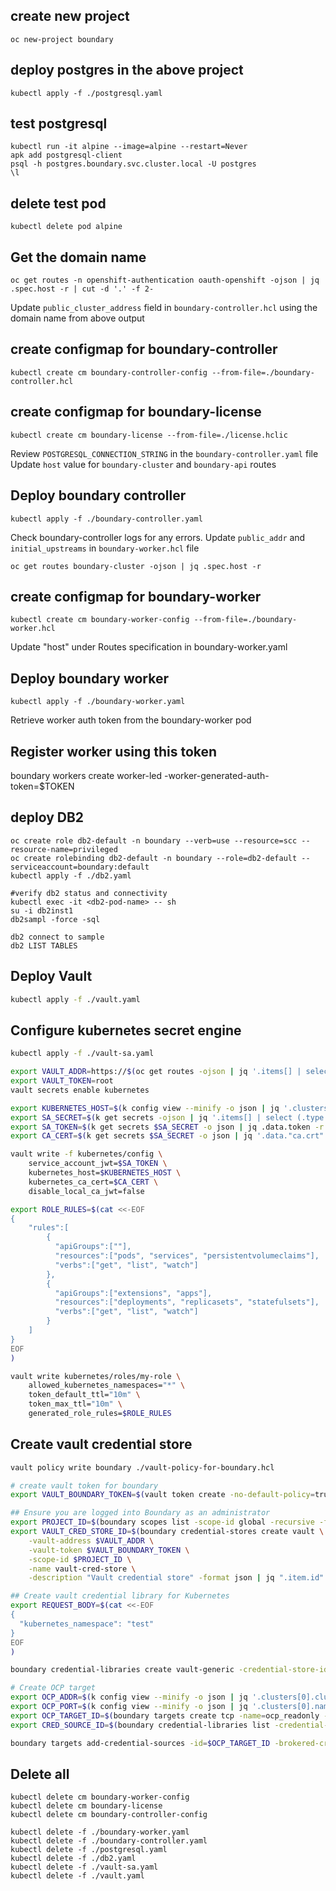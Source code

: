 ## create new project
```
oc new-project boundary
```

## deploy postgres in the above project
```
kubectl apply -f ./postgresql.yaml
```

## test postgresql 
```
kubectl run -it alpine --image=alpine --restart=Never
apk add postgresql-client
psql -h postgres.boundary.svc.cluster.local -U postgres
\l
```

## delete test pod 
```
kubectl delete pod alpine
```

## Get the domain name
```
oc get routes -n openshift-authentication oauth-openshift -ojson | jq .spec.host -r | cut -d '.' -f 2-
```

Update `public_cluster_address` field in `boundary-controller.hcl` using the domain name from above output
## create configmap for boundary-controller 
```
kubectl create cm boundary-controller-config --from-file=./boundary-controller.hcl
```

## create configmap for boundary-license
```
kubectl create cm boundary-license --from-file=./license.hclic
```

Review `POSTGRESQL_CONNECTION_STRING` in the `boundary-controller.yaml` file
Update `host` value for `boundary-cluster` and `boundary-api` routes
## Deploy boundary controller
```
kubectl apply -f ./boundary-controller.yaml
```
Check boundary-controller logs for any errors.
Update `public_addr` and `initial_upstreams` in `boundary-worker.hcl` file
```
oc get routes boundary-cluster -ojson | jq .spec.host -r
```

## create configmap for boundary-worker
```
kubectl create cm boundary-worker-config --from-file=./boundary-worker.hcl
```

Update "host" under Routes specification in boundary-worker.yaml
## Deploy boundary worker
```
kubectl apply -f ./boundary-worker.yaml
```

Retrieve worker auth token from the boundary-worker pod
## Register worker using this token
boundary workers create worker-led -worker-generated-auth-token=$TOKEN

## deploy DB2
```
oc create role db2-default -n boundary --verb=use --resource=scc --resource-name=privileged
oc create rolebinding db2-default -n boundary --role=db2-default --serviceaccount=boundary:default
kubectl apply -f ./db2.yaml

#verify db2 status and connectivity 
kubectl exec -it <db2-pod-name> -- sh
su -i db2inst1
db2sampl -force -sql

db2 connect to sample
db2 LIST TABLES
```

## Deploy Vault
```sh
kubectl apply -f ./vault.yaml
```

## Configure kubernetes secret engine
```sh
kubectl apply -f ./vault-sa.yaml

export VAULT_ADDR=https://$(oc get routes -ojson | jq '.items[] | select(.metadata.name == "vault") | .status.ingress[].host' -r)
export VAULT_TOKEN=root
vault secrets enable kubernetes

export KUBERNETES_HOST=$(k config view --minify -o json | jq '.clusters[0].cluster.server' -r)
export SA_SECRET=$(k get secrets -ojson | jq '.items[] | select (.type == "kubernetes.io/service-account-token" and .metadata.annotations."kubernetes.io/service-account.name" == "vault-admin") | .metadata.name' -r)
export SA_TOKEN=$(k get secrets $SA_SECRET -o json | jq .data.token -r | base64 -d)
export CA_CERT=$(k get secrets $SA_SECRET -o json | jq '.data."ca.crt"' -r | base64 -d)

vault write -f kubernetes/config \
    service_account_jwt=$SA_TOKEN \
    kubernetes_host=$KUBERNETES_HOST \
    kubernetes_ca_cert=$CA_CERT \
    disable_local_ca_jwt=false

export ROLE_RULES=$(cat <<-EOF
{
    "rules":[
        {
          "apiGroups":[""],
          "resources":["pods", "services", "persistentvolumeclaims"],
          "verbs":["get", "list", "watch"]
        },
        {
          "apiGroups":["extensions", "apps"],
          "resources":["deployments", "replicasets", "statefulsets"],
          "verbs":["get", "list", "watch"]
        }
    ]
}
EOF
)

vault write kubernetes/roles/my-role \
    allowed_kubernetes_namespaces="*" \
    token_default_ttl="10m" \
    token_max_ttl="10m" \
    generated_role_rules=$ROLE_RULES
``` 

## Create vault credential store
```sh
vault policy write boundary ./vault-policy-for-boundary.hcl

# create vault token for boundary
export VAULT_BOUNDARY_TOKEN=$(vault token create -no-default-policy=true -orphan=true -period=20m -renewable=true -policy="boundary" -format=json | jq .auth.client_token -r)

## Ensure you are logged into Boundary as an administrator
export PROJECT_ID=$(boundary scopes list -scope-id global -recursive -format json | jq '.items[] | select(.scope.type=="org") | .id' -r)
export VAULT_CRED_STORE_ID=$(boundary credential-stores create vault \
    -vault-address $VAULT_ADDR \
    -vault-token $VAULT_BOUNDARY_TOKEN \
    -scope-id $PROJECT_ID \
    -name vault-cred-store \
    -description "Vault credential store" -format json | jq ".item.id" -r)

## Create vault credential library for Kubernetes
export REQUEST_BODY=$(cat <<-EOF
{
  "kubernetes_namespace": "test"
}
EOF
)

boundary credential-libraries create vault-generic -credential-store-id=$VAULT_CRED_STORE_ID -vault-path="kubernetes/creds/my-role" -vault-http-method="POST" -vault-http-request-body=$REQUEST_BODY

# Create OCP target
export OCP_ADDR=$(k config view --minify -o json | jq '.clusters[0].cluster.server' -r | cut -d/ -f3)
export OCP_PORT=$(k config view --minify -o json | jq '.clusters[0].name'  -r | cut -d':' -f2)
export OCP_TARGET_ID=$(boundary targets create tcp -name=ocp_readonly -address=$OCP_ADDR -default-port=$OCP_PORT -scope-id=$PROJECT_ID -format=json | jq .item.id -r)
export CRED_SOURCE_ID=$(boundary credential-libraries list -credential-store-id=$VAULT_CRED_STORE_ID -format=json | jq '.items[].id' -r)

boundary targets add-credential-sources -id=$OCP_TARGET_ID -brokered-credential-source=$CRED_SOURCE_ID 
```


## Delete all
```
kubectl delete cm boundary-worker-config
kubectl delete cm boundary-license
kubectl delete cm boundary-controller-config

kubectl delete -f ./boundary-worker.yaml
kubectl delete -f ./boundary-controller.yaml
kubectl delete -f ./postgresql.yaml
kubectl delete -f ./db2.yaml
kubectl delete -f ./vault-sa.yaml
kubectl delete -f ./vault.yaml
```